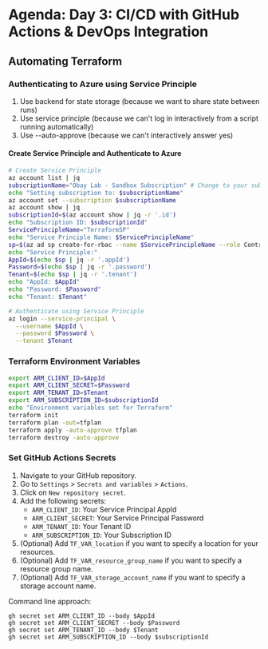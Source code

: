 # Agenda: Day 3: CI/CD with GitHub Actions & DevOps Integration

## Automating Terraform

### Authenticating to Azure using Service Principle

1. Use backend for state storage (because we want to share state between runs)
2. Use service principle (because we can't log in interactively from a script running automatically)
3. Use --auto-approve (because we can't interactively answer yes)

#### Create Service Principle and Authenticate to Azure

```bash
# Create Service Principle
az account list | jq
subscriptionName="Obay Lab - Sandbox Subscription" # Change to your subscription name
echo "Setting subscription to: $subscriptionName"
az account set --subscription $subscriptionName
az account show | jq
subscriptionId=$(az account show | jq -r '.id')
echo "Subscription ID: $subscriptionId"
ServicePrincipleName="TerraformSP"
echo "Service Principle Name: $ServicePrincipleName"
sp=$(az ad sp create-for-rbac --name $ServicePrincipleName --role Contributor --scopes /subscriptions/$subscriptionId)
echo "Service Principle:"
AppId=$(echo $sp | jq -r '.appId')
Password=$(echo $sp | jq -r '.password')
Tenant=$(echo $sp | jq -r '.tenant')
echo "AppId: $AppId"
echo "Password: $Password"
echo "Tenant: $Tenant"

# Authenticate using Service Principle
az login --service-principal \
  --username $AppId \
  --password $Password \
  --tenant $Tenant
```

### Terraform Environment Variables
```bash
export ARM_CLIENT_ID=$AppId
export ARM_CLIENT_SECRET=$Password
export ARM_TENANT_ID=$Tenant
export ARM_SUBSCRIPTION_ID=$subscriptionId
echo "Environment variables set for Terraform"
terraform init
terraform plan -out=tfplan
terraform apply -auto-approve tfplan
terraform destroy -auto-approve
```

### Set GitHub Actions Secrets
1. Navigate to your GitHub repository.
2. Go to `Settings` > `Secrets and variables` > `Actions`.
3. Click on `New repository secret`.
4. Add the following secrets:
   - `ARM_CLIENT_ID`: Your Service Principal AppId
   - `ARM_CLIENT_SECRET`: Your Service Principal Password
   - `ARM_TENANT_ID`: Your Tenant ID
   - `ARM_SUBSCRIPTION_ID`: Your Subscription ID
5. (Optional) Add `TF_VAR_location` if you want to specify a location for your resources.
6. (Optional) Add `TF_VAR_resource_group_name` if you want to specify a resource group name.
7. (Optional) Add `TF_VAR_storage_account_name` if you want to specify a storage account name.

Command line approach:
```bashgh
gh secret set ARM_CLIENT_ID --body $AppId
gh secret set ARM_CLIENT_SECRET --body $Password
gh secret set ARM_TENANT_ID --body $Tenant
gh secret set ARM_SUBSCRIPTION_ID --body $subscriptionId
```
